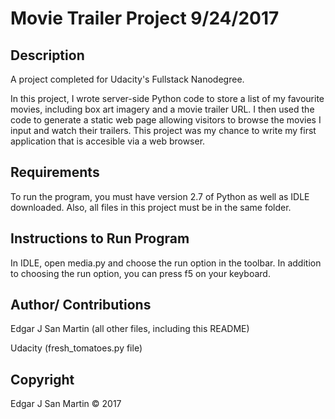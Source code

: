 Movie Trailer Project 9/24/2017
=======================

Description
-----------------------

A project completed for Udacity's Fullstack Nanodegree. 


In this project, I wrote server-side Python code to store a list of my favourite movies,
including box art imagery and a movie trailer URL. I then used the code to generate a 
static web page allowing visitors to browse the movies I input and watch their trailers.
This project was my chance to write my first application that is accesible via a web browser.


Requirements
-----------------------

To run the program, you must have version 2.7 of Python as well as IDLE downloaded.
Also, all files in this project must be in the same folder.


Instructions to Run Program
-----------------------

In IDLE, open media.py and choose the run option in the toolbar. 
In addition to choosing the run option, you can press f5 on your keyboard.


Author/ Contributions
-----------------------

Edgar J San Martin (all other files, including this README)


Udacity (fresh_tomatoes.py file)


Copyright
-----------------------

Edgar J San Martin © 2017
